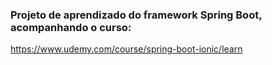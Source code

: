### Projeto de aprendizado do framework Spring Boot, acompanhando o curso:
https://www.udemy.com/course/spring-boot-ionic/learn

